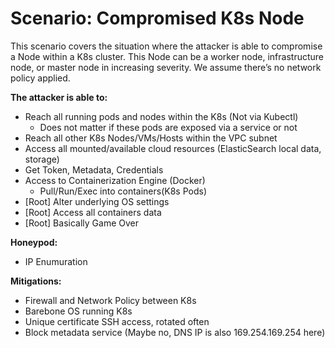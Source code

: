 # Scenario: Compromised K8s Node
This scenario covers the situation where the attacker is able to compromise a Node within a K8s cluster. This Node can be a worker node, infrastructure node, or master node in increasing severity. We assume there’s no network policy applied.

**The attacker is able to:**
* Reach all running pods and nodes within the K8s (Not via Kubectl)
  * Does not matter if these pods are exposed via a service or not
* Reach all other K8s Nodes/VMs/Hosts within the VPC subnet
* Access all mounted/available cloud resources (ElasticSearch local data, storage)
* Get Token, Metadata, Credentials
* Access to Containerization Engine (Docker)
  * Pull/Run/Exec into containers(K8s Pods)
* [Root] Alter underlying OS settings
* [Root] Access all containers data
* [Root] Basically Game Over

**Honeypod:**
* IP Enumuration

**Mitigations:**
* Firewall and Network Policy between K8s
* Barebone OS running K8s
* Unique certificate SSH access, rotated often
* Block metadata service (Maybe no, DNS IP is also 169.254.169.254 here)

